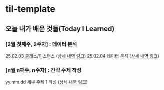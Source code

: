 # til-template

## 오늘 내가 배운 것들(Today I Learned)

### [2월 첫째주, 2주차] : 데이터 분석

25.02.03 클래스/인스턴스 ([상세 내역 링크](https://github.com/WooSungChoi99/dobby-til/blob/main/Feb/2025-02-03.md))
25.02.04 데이터 분석 ([상세 내역 링크](https://github.com/WooSungChoi99/dobby-til/blob/main/Feb/2025-02-04.md))


### [n월 n째주, n주차] : 간략 주제 작성 

yy.mm.dd 세부 주제 1 작성 ([상세 내역 링크](https://github.com/kakao-cloud-edu-5/til-template/blob/main/Jan/yyyy-mm-dd))

